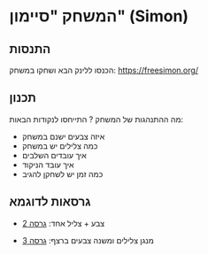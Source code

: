 # המשחק "סיימון" (Simon)


## התנסות
הכנסו ללינק הבא ושחקו במשחק:
https://freesimon.org/

## תכנון
מה ההתנהגות של המשחק ? 
התייחסו לנקודות הבאות:

- איזה צבעים ישנם במשחק
- כמה צלילים יש במשחק
- איך עובדים השלבים
- איך עובד הניקוד
- כמה זמן יש לשחקן להגיב

## גרסאות לדוגמא

- צבע + צליל אחד:
[גרסה 2](https://github.com/weiss-gal/tefen/blob/main/2024_2025/8th_grade/lessons/02_simon_game/simon_2.aia)

- מנגן צלילים ומשנה צבעים ברצף:
[גרסה 3](https://github.com/weiss-gal/tefen/blob/main/2024_2025/8th_grade/lessons/02_simon_game/simon_3.aia)
